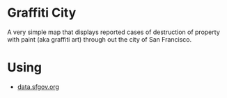 Graffiti City
=============

A very simple map that displays reported cases of destruction of property with paint (aka graffiti art) through out the city of San Francisco.

# Using

- [data.sfgov.org](https://data.sfgov.org/)